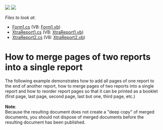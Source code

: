 <!-- default badges list -->
[![](https://img.shields.io/badge/Open_in_DevExpress_Support_Center-FF7200?style=flat-square&logo=DevExpress&logoColor=white)](https://supportcenter.devexpress.com/ticket/details/E159)
[![](https://img.shields.io/badge/📖_How_to_use_DevExpress_Examples-e9f6fc?style=flat-square)](https://docs.devexpress.com/GeneralInformation/403183)
<!-- default badges end -->
<!-- default file list -->
*Files to look at*:

* [Form1.cs](./CS/Form1.cs) (VB: [Form1.vb](./VB/Form1.vb))
* [XtraReport1.cs](./CS/XtraReport1.cs) (VB: [XtraReport1.vb](./VB/XtraReport1.vb))
* [XtraReport2.cs](./CS/XtraReport2.cs) (VB: [XtraReport2.vb](./VB/XtraReport2.vb))
<!-- default file list end -->
# How to merge pages of two reports into a single report


<p>The following example demonstrates how to add all pages of one report to the end of another report, how to merge pages of two reports into a single report and how to reorder report pages so that it can be printed as a booklet (first page, last page, second page, last but one, third page, etc.)<br><br><strong>Note</strong>:<br>Because the resulting document does not create a "deep copy" of merged documents, you should not dispose of merged documents before the resulting document has been published.</p>

<br/>


